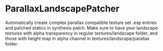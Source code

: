 # ParallaxLandscapePatcher

Automatically create complex parallax compatible texture set .esp entries and patched statics in synthesis patch. Make sure to have your landscape textures with alpha transparency in regular textures/landscape folder, and those with height map in alpha channel in textures/landscape/parallax folder.
